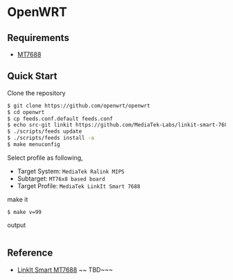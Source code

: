 # OpenWRT


## Requirements

- [MT7688](https://labs.mediatek.com/zh-tw/chipset/MT7688)
## Quick Start

Clone the repository 

```bash
$ git clone https://github.com/openwrt/openwrt
$ cd openwrt
$ cp feeds.conf.default feeds.conf
$ echo src-git linkit https://github.com/MediaTek-Labs/linkit-smart-7688-feed.git >> feeds.conf
$ ./scripts/feeds update
$ ./scripts/feeds install -a
$ make menuconfig
```

Select profile as following,

- Target System: `MediaTek Ralink MIPS`
- Subtarget: `MT76x8 based board`
- Target Profile: `MediaTek LinkIt Smart 7688`  

make it

```
$ make v=99
```

output

```

```

## Reference

- [LinkIt Smart MT7688](https://steward-fu.github.io/website/mcu/mt7688/build_openwrt.htm)
~~ TBD~~~